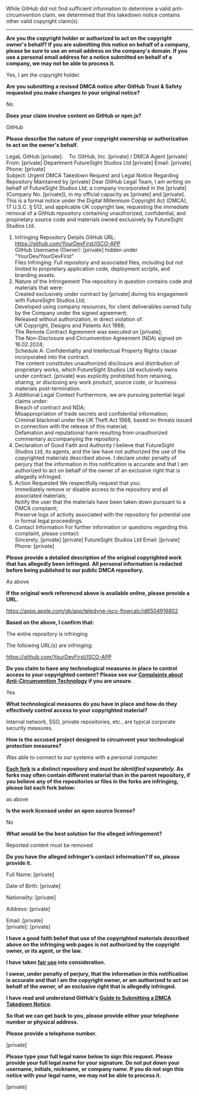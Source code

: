 While GitHub did not find sufficient information to determine a valid anti-circumvention claim, we determined that this takedown notice contains other valid copyright claim(s).

---

**Are you the copyright holder or authorized to act on the copyright owner's behalf? If you are submitting this notice on behalf of a company, please be sure to use an email address on the company's domain. If you use a personal email address for a notice submitted on behalf of a company, we may not be able to process it.**

Yes, I am the copyright holder.

**Are you submitting a revised DMCA notice after GitHub Trust & Safety requested you make changes to your original notice?**

No

**Does your claim involve content on GitHub or npm.js?**

GitHub

**Please describe the nature of your copyright ownership or authorization to act on the owner's behalf.**

LegaL GitHub [private]:    To: GitHub, Inc. [private] / DMCA Agent [private]  
From: [private] Department FutureSight Studios Ltd [private] Email: [private] Phone: [private]  
Subject: Urgent DMCA Takedown Request and Legal Notice Regarding Repository Maintained by [private] Dear GitHub Legal Team,
I am writing on behalf of FutureSight Studios Ltd, a company incorporated in the [private] (Company No. [private]), in my official capacity as [private] and [private].  
This is a formal notice under the Digital Millennium Copyright Act (DMCA), 17 U.S.C. § 512, and applicable UK copyright law, requesting the immediate removal of a GitHub repository containing unauthorized, confidential, and proprietary source code and materials owned exclusively by FutureSight Studios Ltd.  
1. Infringing Repository Details GitHub URL: https://github.com/YourDevFirst/ISCO-APP  
GitHub Username (Owner): [private] hidden under "YourDev/YourDevFirst"  
Files Infringing: Full repository and associated files, including but not limited to proprietary application code, deployment scripts, and branding assets.  
2. Nature of the Infringement The repository in question contains code and materials that were:  
Created exclusively under contract by [private] during his engagement with FutureSight Studios Ltd;  
Developed using company resources, for client deliverables owned fully by the Company under the signed agreement;  
Released without authorization, in direct violation of:  
UK Copyright, Designs and Patents Act 1988;  
The Remote Contract Agreement was executed on [private];  
The Non-Disclosure and Circumvention Agreement (NDA) signed on 16.02.2024;  
Schedule A: Confidentiality and Intellectual Property Rights clause incorporated into the contract.  
The content constitutes unauthorized disclosure and distribution of proprietary works, which FutureSight Studios Ltd exclusively owns under contract. [private] was explicitly prohibited from retaining, sharing, or disclosing any work product, source code, or business materials post-termination.  
3. Additional Legal Context Furthermore, we are pursuing potential legal claims under:  
Breach of contract and NDA;  
Misappropriation of trade secrets and confidential information;  
Criminal blackmail under the UK Theft Act 1968, based on threats issued in connection with the release of this material;  
Defamation and reputational harm resulting from unauthorized commentary accompanying the repository.  
4. Declaration of Good Faith and Authority I believe that FutureSight Studios Ltd, its agents, and the law have not authorized the use of the copyrighted materials described above. I declare under penalty of perjury that the information in this notification is accurate and that I am authorized to act on behalf of the owner of an exclusive right that is allegedly infringed.  
5. Action Requested We respectfully request that you:  
Immediately remove or disable access to the repository and all associated materials;  
Notify the user that the materials have been taken down pursuant to a DMCA complaint;  
Preserve logs of activity associated with the repository for potential use in formal legal proceedings.  
6. Contact Information For further information or questions regarding this complaint, please contact:  
Sincerely, [private] [private] FutureSight Studios Ltd Email: [private] Phone: [private]

**Please provide a detailed description of the original copyrighted work that has allegedly been infringed. All personal information is redacted before being published to our public DMCA repository.**

As above

**If the original work referenced above is available online, please provide a URL.**

https://apps.apple.com/gb/app/teledyne-isco-flowcalc/id6504916802

**Based on the above, I confirm that:**

The entire repository is infringing

The following URL(s) are infringing:

https://github.com/YourDevFirst/ISCO-APP

**Do you claim to have any technological measures in place to control access to your copyrighted content? Please see our <a href="https://docs.github.com/articles/guide-to-submitting-a-dmca-takedown-notice#complaints-about-anti-circumvention-technology">Complaints about Anti-Circumvention Technology</a> if you are unsure.**

Yes

**What technological measures do you have in place and how do they effectively control access to your copyrighted material?**

Internal network, SSO, private repositories, etc., are typical corporate security measures.

**How is the accused project designed to circumvent your technological protection measures?**

Was able to connect to our systems with a personal computer.

**<a href="https://docs.github.com/articles/dmca-takedown-policy#b-what-about-forks-or-whats-a-fork">Each fork</a> is a distinct repository and <i>must be identified separately.</i> As forks may often contain different material than in the parent repository, if you believe any of the repositories or files in the forks are infringing, please list each fork below:**

as above

**Is the work licensed under an open source license?**

No

**What would be the best solution for the alleged infringement?**

Reported content must be removed

**Do you have the alleged infringer’s contact information? If so, please provide it.**

Full Name: [private]  

Date of Birth: [private]  

Nationality: [private]  

Address: [private]  

Email: [private]  
[private]: [private]  

**I have a good faith belief that use of the copyrighted materials described above on the infringing web pages is not authorized by the copyright owner, or its agent, or the law.**

**I have taken <a href="https://www.lumendatabase.org/topics/22">fair use</a> into consideration.**

**I swear, under penalty of perjury, that the information in this notification is accurate and that I am the copyright owner, or am authorized to act on behalf of the owner, of an exclusive right that is allegedly infringed.**

**I have read and understand GitHub's <a href="https://docs.github.com/articles/guide-to-submitting-a-dmca-takedown-notice/">Guide to Submitting a DMCA Takedown Notice</a>.**

**So that we can get back to you, please provide either your telephone number or physical address.**

**Please provide a telephone number.**

[private]

**Please type your full legal name below to sign this request. Please provide your full legal name for your signature. Do not put down your username, initials, nickname, or company name. If you do not sign this notice with your legal name, we may not be able to process it.**

[private]
